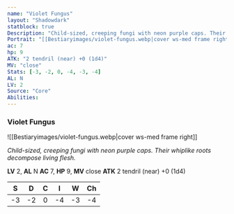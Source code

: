 ```yaml
---
name: "Violet Fungus"
layout: "Shadowdark"
statblock: true
Description: "Child-sized, creeping fungi with neon purple caps. Their whiplike roots decompose living flesh."
Portrait: "[[Bestiaryimages/violet-fungus.webp|cover ws-med frame right]]"
ac: 7
hp: 9
ATK: "2 tendril (near) +0 (1d4)"
MV: "close"
Stats: [-3, -2, 0, -4, -3, -4]
AL: N
LV: 2
Source: "Core"
Abilities:
---
```


### Violet Fungus

![[Bestiaryimages/violet-fungus.webp|cover ws-med frame right]]

_Child-sized, creeping fungi with neon purple caps. Their whiplike roots decompose living flesh._

**LV** 2, **AL** N
**AC** 7, **HP** 9, **MV** close
**ATK** 2 tendril (near) +0 (1d4)

|  S  |  D  |  C  |  I  |  W  |  Ch  |
|:---:|:---:|:---:|:---:|:---:|:----:|
| -3 | -2 | 0 | -4 | -3 | -4 |

